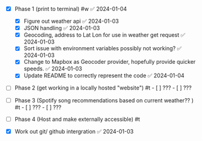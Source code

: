 
- [x] Phase 1 (print to terminal) #w ✅ 2024-01-04
	- [x] Figure out weather api ✅ 2024-01-03
	- [x] JSON handling ✅ 2024-01-03
	- [x] Geocoding, address to Lat Lon for use in weather get request ✅ 2024-01-03
	- [x] Sort issue with environment variables possibly not working? ✅ 2024-01-03
	- [x] Change to Mapbox as Geocoder provider, hopefully provide quicker speeds. ✅ 2024-01-03
	- [x] Update README to correctly represent the code ✅ 2024-01-04

- [ ] Phase 2 (get working in a locally hosted "website") #t
		- [ ] ???
		- [ ] ???
		
- [ ] Phase 3 (Spotify song recommendations based on current weather?? ) #t
		- [ ] ???
		- [ ] ???

- [ ] Phase 4 (Host and make externally accessible) #t

- [x] Work out git/ github intergration ✅ 2024-01-03